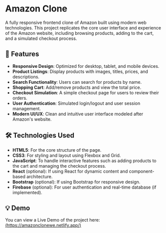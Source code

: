 # Amazon Clone

A fully responsive frontend clone of Amazon built using modern web technologies. This project replicates the core user interface and experience of the Amazon website, including browsing products, adding to the cart, and a simulated checkout process.

## 🚀 Features

- **Responsive Design**: Optimized for desktop, tablet, and mobile devices.
- **Product Listings**: Display products with images, titles, prices, and descriptions.
- **Search Functionality**: Users can search for products by name.
- **Shopping Cart**: Add/remove products and view the total price.
- **Checkout Simulation**: A simple checkout page for users to review their orders.
- **User Authentication**: Simulated login/logout and user session management.
- **Modern UI/UX**: Clean and intuitive user interface modeled after Amazon's website.

## 🛠 Technologies Used

- **HTML5**: For the core structure of the page.
- **CSS3**: For styling and layout using Flexbox and Grid.
- **JavaScript**: To handle interactive features such as adding products to the cart and managing the checkout process.
- **React** (optional): If using React for dynamic content and component-based architecture.
- **Bootstrap** (optional): If using Bootstrap for responsive design.
- **Firebase** (optional): For user authentication and real-time database (if implemented).

## 💡 Demo

You can view a Live Demo of the project here:  
[(https://amazonclonewe.netlify.app/)](#) 


